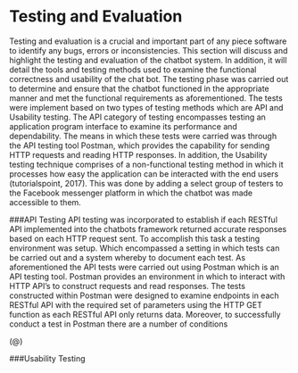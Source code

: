 # Testing and Evaluation
Testing and evaluation is a crucial and important part of any piece software to identify any bugs, errors or inconsistencies. This section will discuss and highlight the testing and evaluation of the chatbot system. In addition, it will detail the tools and testing methods used to examine the functional correctness and usability of the chat bot. The testing phase was carried out to determine and ensure that the chatbot functioned in the appropriate manner and met the functional requirements as aforementioned. The tests were implement based on two types of testing methods which are API and Usability testing. The API category of testing encompasses testing an application program interface to examine its performance and dependability. The means in which these tests were carried was through the API testing tool Postman, which provides the capability for sending HTTP requests and reading HTTP responses. In addition, the Usability testing technique comprises of a non-functional testing method in which it processes how easy the application can be interacted with the end users (tutorialspoint, 2017).  This was done by adding a select group of testers to the Facebook messenger platform in which the chatbot was made accessible to them.

###API Testing
API testing was incorporated to establish if each RESTful API implemented into the chatbots framework returned accurate responses based on each HTTP request sent. To accomplish this task a testing environment was setup. Which encompassed a setting in which tests can be carried out and a system whereby to document each test.  As aforementioned the API tests were carried out using Postman which is an API testing tool. Postman provides an environment in which to interact with HTTP API’s to construct requests and read responses. The tests constructed within Postman were designed to examine endpoints in each RESTful API with the required set of parameters using the HTTP GET function as each RESTful API only returns data. Moreover, to successfully conduct a test in Postman there are a number of conditions

(@)



###Usability Testing

